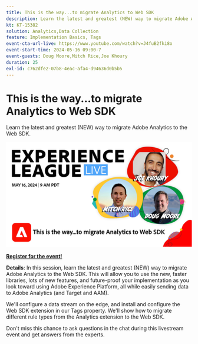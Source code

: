 ```yaml
---
title: This is the way...to migrate Analytics to Web SDK
description: Learn the latest and greatest (NEW) way to migrate Adobe Analytics to the Web SDK
kt: KT-15382
solution: Analytics,Data Collection
feature: Implementation Basics, Tags
event-cta-url-live: https://www.youtube.com/watch?v=J4fuB2fki8o
event-start-time: 2024-05-16 09:00-7
event-guests: Doug Moore,Mitch Rice,Joe Khoury
duration: 25
exl-id: c762dfe2-07b8-4eac-afa4-d94636d0b5b5
---
```

# This is the way...to migrate Analytics to Web SDK 

Learn the latest and greatest (NEW) way to migrate Adobe Analytics to the Web SDK.

[![ExL LIVE May 16 2024](assets/WebBanner-May16-2024.jpg)](https://engage.adobe.com/ExpLeagueLive-240516.html)

**[Register for the event!](https://engage.adobe.com/ExpLeagueLive-240516.html)**


**Details**: In this session, learn the latest and greatest (NEW) way to migrate Adobe Analytics to the Web SDK. This will allow you to use the new, faster libraries, lots of new features, and future-proof your implementation as you look toward using Adobe Experience Platform, all while easily sending data to Adobe Analytics (and Target and AAM).

We'll configure a data stream on the edge, and install and configure the Web SDK extension in our Tags property. We'll show how to migrate different rule types from the Analytics extension to the Web SDK.

Don't miss this chance to ask questions in the chat during this livestream event and get answers from the experts.
